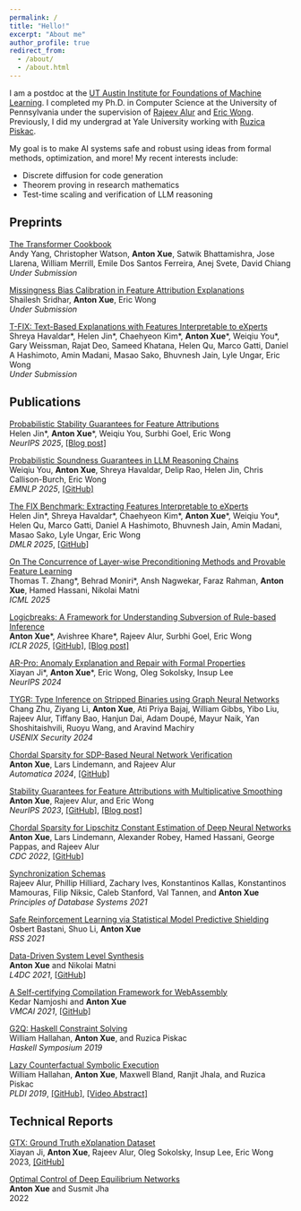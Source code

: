```yaml
---
permalink: /
title: "Hello!"
excerpt: "About me"
author_profile: true
redirect_from: 
  - /about/
  - /about.html
---
```



I am a postdoc at the [UT Austin Institute for Foundations of Machine Learning](https://www.ifml.institute/).
I completed my Ph.D. in Computer Science at the University of Pennsylvania under the supervision of [Rajeev Alur](https://www.cis.upenn.edu/~alur/) and [Eric Wong](https://www.cis.upenn.edu/~exwong/).
Previously, I did my undergrad at Yale University working with [Ruzica Piskac](https://www.cs.yale.edu/homes/piskac/).


My goal is to make AI systems safe and robust using ideas from formal methods, optimization, and more!
My recent interests include:
- Discrete diffusion for code generation
- Theorem proving in research mathematics
- Test-time scaling and verification of LLM reasoning


<!--
## In Progress

* Learning in-context learning.

* I am a contributor to the [Transformer Cookbook](https://github.com/pentagonalize/Transformer-Cookbook).

* I am a developer on [BrachioLab's exlib](https://github.com/BrachioLab/exlib).
-->


## Preprints
[The Transformer Cookbook](https://arxiv.org/abs/2510.00368)<br>
Andy Yang, Christopher Watson, <b>Anton Xue</b>, Satwik Bhattamishra, Jose Llarena, William Merrill, Emile Dos Santos Ferreira, Anej Svete, David Chiang<br>
<i>Under Submission</i>

[Missingness Bias Calibration in Feature Attribution Explanations](/files/papers/sridhar2025missingness.pdf)<br>
Shailesh Sridhar, <b>Anton Xue</b>, Eric Wong<br>
<i>Under Submission</i>

[T-FIX: Text-Based Explanations with Features Interpretable to eXperts](https://shreyahavaldar.com/files/T-FIX.pdf)<br>
Shreya Havaldar\*, Helen Jin\*, Chaehyeon Kim\*, <b>Anton Xue</b>\*, Weiqiu You\*, Gary Weissman, Rajat Deo, Sameed Khatana, Helen Qu, Marco Gatti, Daniel A Hashimoto, Amin Madani, Masao Sako, Bhuvnesh Jain, Lyle Ungar, Eric Wong<br>
<i>Under Submission</i>

## Publications

[Probabilistic Stability Guarantees for Feature Attributions](https://www.arxiv.org/abs/2504.13787)<br>
Helen Jin\*, <b>Anton Xue</b>\*, Weiqiu You, Surbhi Goel, Eric Wong<br>
<i>NeurIPS 2025</i>, [[Blog post]](https://debugml.github.io/soft-stability/)

[Probabilistic Soundness Guarantees in LLM Reasoning Chains](https://arxiv.org/abs/2507.12948)<br>
Weiqiu You, <b>Anton Xue</b>, Shreya Havaldar, Delip Rao, Helen Jin, Chris Callison-Burch, Eric Wong<br>
<i>EMNLP 2025</i>, [[GitHub]](https://github.com/fallcat/ares)

[The FIX Benchmark: Extracting Features Interpretable to eXperts](https://arxiv.org/abs/2409.13684)<br>
Helen Jin\*, Shreya Havaldar\*, Chaehyeon Kim\*, <b>Anton Xue</b>\*, Weiqiu You\*, Helen Qu, Marco Gatti, Daniel A Hashimoto, Bhuvnesh Jain, Amin Madani, Masao Sako, Lyle Ungar, Eric Wong<br>
<i>DMLR 2025</i>, [[GitHub]](https://github.com/BrachioLab/exlib)

[On The Concurrence of Layer-wise Preconditioning Methods and Provable Feature Learning](https://www.arxiv.org/abs/2502.01763)<br>
Thomas T. Zhang\*, Behrad Moniri\*, Ansh Nagwekar, Faraz Rahman, <b>Anton Xue</b>, Hamed Hassani, Nikolai Matni<br>
<i>ICML 2025</i>

[Logicbreaks: A Framework for Understanding Subversion of Rule-based Inference](https://arxiv.org/abs/2407.00075)<br>
<b>Anton Xue</b>\*, Avishree Khare\*, Rajeev Alur, Surbhi Goel, Eric Wong<br>
<i>ICLR 2025</i>, [[GitHub]](https://github.com/AntonXue/tf_logic), [[Blog post]](https://debugml.github.io/logicbreaks/)

[AR-Pro: Anomaly Explanation and Repair with Formal Properties](https://arxiv.org/abs/2410.24178)<br>
Xiayan Ji\*, <b>Anton Xue</b>\*, Eric Wong, Oleg Sokolsky, Insup Lee<br>
<i>NeurIPS 2024</i>

[TYGR: Type Inference on Stripped Binaries using Graph Neural Networks](https://www.cis.upenn.edu/~alur/Usenix-Security24.pdf)<br>
Chang Zhu, Ziyang Li, <b>Anton Xue</b>, Ati Priya Bajaj, William Gibbs, Yibo Liu, Rajeev Alur, Tiffany Bao, Hanjun Dai, Adam Doupé, Mayur Naik, Yan Shoshitaishvili, Ruoyu Wang, and Aravind Machiry<br>
<i>USENIX Security 2024</i>

[Chordal Sparsity for SDP-Based Neural Network Verification](https://arxiv.org/abs/2206.03482)<br>
<b>Anton Xue</b>, Lars Lindemann, and Rajeev Alur<br>
<i>Automatica 2024</i>, [[GitHub]](https://github.com/AntonXue/nn-sdp/)

[Stability Guarantees for Feature Attributions with Multiplicative Smoothing](https://arxiv.org/abs/2307.05902)<br>
<b>Anton Xue</b>, Rajeev Alur, and Eric Wong<br>
<i>NeurIPS 2023</i>, [[GitHub]](https://github.com/debugml/mus), [[Blog post]](https://debugml.github.io/multiplicative-smoothing/)

[Chordal Sparsity for Lipschitz Constant Estimation of Deep Neural Networks](https://arxiv.org/abs/2204.00846)<br>
<b>Anton Xue</b>, Lars Lindemann, Alexander Robey, Hamed Hassani, George Pappas, and Rajeev Alur<br>
<i>CDC 2022</i>, [[GitHub]](https://github.com/AntonXue/chordal-lipsdp)

[Synchronization Schemas](/files/papers/alur2021synchronization.pdf)<br>
Rajeev Alur, Phillip Hilliard, Zachary Ives, Konstantinos Kallas, Konstantinos Mamouras, Filip Niksic, Caleb Stanford, Val Tannen, and <b>Anton Xue</b><br>
<i>Principles of Database Systems 2021</i>

[Safe Reinforcement Learning via Statistical Model Predictive Shielding](/files/papers/bastani2021safe.pdf)<br>
Osbert Bastani, Shuo Li, <b>Anton Xue</b><br>
<i>RSS 2021</i>

[Data-Driven System Level Synthesis](https://arxiv.org/abs/2011.10674)<br>
<b>Anton Xue</b> and Nikolai Matni<br>
<i>L4DC 2021</i>, [[GitHub]](https://github.com/unstable-zeros/data-driven-sls)

[A Self-certifying Compilation Framework for WebAssembly](/files/papers/namjoshi2021self.pdf)<br>
Kedar Namjoshi and <b>Anton Xue</b><br>
<i>VMCAI 2021</i>, [[GitHub]](https://github.com/nokia/web-assembly-self-certifying-compilation-framework)

[G2Q: Haskell Constraint Solving](/files/papers/hallahan2019g2q.pdf)<br>
William Hallahan, <b>Anton Xue</b>, and Ruzica Piskac<br>
<i>Haskell Symposium 2019</i>

[Lazy Counterfactual Symbolic Execution](/files/papers/hallahan2019lazy.pdf)<br>
William Hallahan, <b>Anton Xue</b>, Maxwell Bland, Ranjit Jhala, and Ruzica Piskac<br>
<i>PLDI 2019</i>, [[GitHub]](https://github.com/BillHallahan/G2), [[Video Abstract]](https://www.youtube.com/watch?v=zm08WsaxOlk)


## Technical Reports
[GTX: Ground Truth eXplanation Dataset](/files/papers/ji2023gtx.pdf)<br>
Xiayan Ji, <b>Anton Xue</b>, Rajeev Alur, Oleg Sokolsky, Insup Lee, Eric Wong<br>
2023, [[GitHub]](https://github.com/xjiae/HDDDS)

[Optimal Control of Deep Equilibrium Networks](/files/papers/xue2022optimal.pdf)<br>
<b>Anton Xue</b> and Susmit Jha<br>
2022

